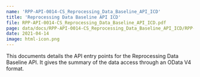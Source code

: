 ```yaml
---
name: 'RPP-API-0014-CS_Reprocessing_Data_Baseline_API_ICD'
title: 'Reprocessing Data Baseline API ICD'
file: RPP-API-0014-CS_Reprocessing_Data_Baseline_API_ICD.pdf
page: data/docs/RPP-API-0014-CS_Reprocessing_Data_Baseline_API_ICD/RPP-API-0014-CS_Reprocessing_Data_Baseline_API_ICD.html
date: 2021-04-14
image: html-icon.png
---
```

This documents details the API entry points for the Reprocessing Data Baseline API. It gives the summary of the data access through an OData V4 format.
